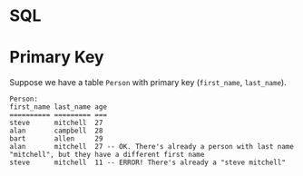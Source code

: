 # SQL

# Primary Key

Suppose we have a table `Person` with primary key (`first_name`, `last_name`).

```
Person:
first_name last_name age
========== ========= ===
steve      mitchell  27
alan       campbell  28
bart       allen     29
alan       mitchell  27 -- OK. There's already a person with last name "mitchell", but they have a different first name
steve      mitchell  11 -- ERROR! There's already a "steve mitchell"
```
